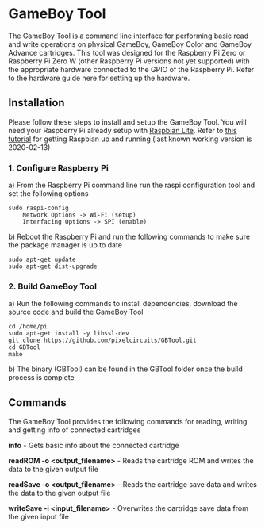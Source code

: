 # GameBoy Tool
The GameBoy Tool is a command line interface for performing basic read and write operations on physical GameBoy, GameBoy Color and GameBoy Advance cartridges. This tool was designed for the Raspberry Pi Zero or Raspberry Pi Zero W (other Raspberry Pi versions not yet supported) with the appropriate hardware connected to the GPIO of the Raspberry Pi. Refer to the hardware guide here for setting up the hardware.

## Installation
Please follow these steps to install and setup the GameBoy Tool. You will need your Raspberry Pi already setup with [Raspbian Lite](https://www.raspberrypi.org/downloads/raspbian/). Refer to [this tutorial](https://www.raspberrypi.org/documentation/installation/installing-images/README.md) for getting Raspbian up and running (last known working version is 2020-02-13)

### 1. Configure Raspberry Pi
a) From the Raspberry Pi command line run the raspi configuration tool and set the following options
```
sudo raspi-config
	Network Options -> Wi-Fi (setup)
	Interfacing Options -> SPI (enable)
```
b) Reboot the Raspberry Pi and run the following commands to make sure the package manager is up to date
```
sudo apt-get update
sudo apt-get dist-upgrade
```

### 2. Build GameBoy Tool
a) Run the following commands to install dependencies, download the source code and build the GameBoy Tool
```
cd /home/pi
sudo apt-get install -y libssl-dev
git clone https://github.com/pixelcircuits/GBTool.git
cd GBTool
make
```
b) The binary (GBTool) can be found in the GBTool folder once the build process is complete

## Commands
The GameBoy Tool provides the following commands for reading, writing and getting info of connected cartridges

**info** - Gets basic info about the connected cartridge

**readROM -o <output_filename>** - Reads the cartridge ROM and writes the data to the given output file

**readSave -o <output_filename>** - Reads the cartridge save data and writes the data to the given output file

**writeSave -i <input_filename>** - Overwrites the cartridge save data from the given input file
